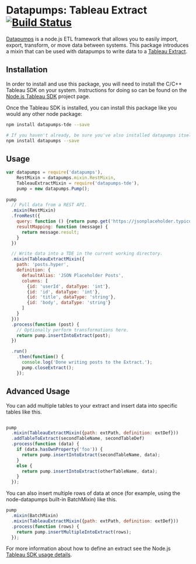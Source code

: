 Datapumps: Tableau Extract [![Build Status](https://travis-ci.org/tableau-mkt/datapumps-tableau-extract.svg?branch=master)](https://travis-ci.org/tableau-mkt/datapumps-tableau-extract)
==========================

[Datapumps] is a node.js ETL framework that allows you to easily import, export,
transform, or move data between systems. This package introduces a mixin that
can be used with datapumps to write data to a [Tableau Extract].

## Installation

In order to install and use this package, you will need to install the C/C++
Tableau SDK on your system. Instructions for doing so can be found on the
[Node.js Tableau SDK] project page.

Once the Tableau SDK is installed, you can install this package like you would
any other node package:

```sh
npm install datapumps-tde --save

# If you haven't already, be sure you've also installed datapumps itself!
npm install datapumps --save
```

## Usage

```javascript
var datapumps = require('datapumps'),
    RestMixin = datapumps.mixin.RestMixin,
    TableauExtractMixin = require('datapumps-tde'),
    pump = new datapumps.Pump();
 
pump
  // Pull data from a REST API.
  .mixin(RestMixin)
  .fromRest({
    query: function () {return pump.get('https://jsonplaceholder.typicode.com/posts');},
    resultMapping: function (message) {
      return message.result;
    }
  })

  // Write data into a TDE in the current working directory.
  .mixin(TableauExtractMixin({
    path: 'posts.hyper',
    definition: {
      defaultAlias: 'JSON Placeholder Posts',
      columns: [
        {id: 'userId', dataType: 'int'},
        {id: 'id', dataType: 'int'},
        {id: 'title', dataType: 'string'},
        {id: 'body', dataType: 'string'}
      ]
    }
  }))
  .process(function (post) {
    // Optionally perform transformations here.
    return pump.insertIntoExtract(post);
  })

  .run()
    .then(function() {
      console.log('Done writing posts to the Extract.');
      pump.closeExtract();
    });
```

## Advanced Usage
You can add multiple tables to your extract and insert data into specific
tables like this.
```javascript

pump
  .mixin(TableauExtractMixin({path: extPath, definition: extDef}))
  .addTableToExtract(secondTableName, secondTableDef)
  .process(function (data) {
    if (data.hasOwnProperty('foo')) {
      return pump.insertIntoExtract(secondTableName, data);
    }
    else {
      return pump.insertIntoExtract(otherTableName, data);
    }
  });
```

You can also insert multiple rows of data at once (for example, using the
node-datapumps built-in BatchMixin) like this.

```javascript
pump
  .mixin(BatchMixin)
  .mixin(TableauExtractMixin({path: extPath, definition: extDef}))
  .process(function (rows) {
    return pump.insertMultipleIntoExtract(rows);
  });
```

For more information about how to define an extract see the Node.js
[Tableau SDK usage details].

[Datapumps]: https://www.npmjs.com/package/datapumps
[Tableau Extract]: https://www.tableau.com/about/blog/2014/7/understanding-tableau-data-extracts-part1
[Node.js Tableau SDK]: https://github.com/tableau-mkt/node-tableau-sdk#installation
[Tableau SDK usage details]: https://github.com/tableau-mkt/node-tableau-sdk#usage
